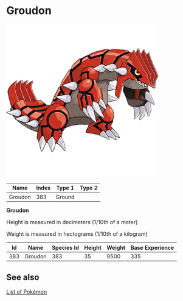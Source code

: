 # Groudon


![Groudon](images/383.png)

| **Name** | **Index** | **Type 1** | **Type 2** |
|----|----|----|----|
| Groudon | 383 | Ground  |  |

**Groudon** 


Height is measured in decimeters (1/10th of a meter)

Weight is measured in hectograms (1/10th of a kilogram)

| **Id** | **Name** | **Species Id** | **Height** | **Weight** | **Base Experience** |
|--------|----------|----------------|------------|------------|---------------------|
| 383 | Groudon | 383 | 35 | 9500 | 335 |


## See also

[List of Pokémon](../pokemon.md)
